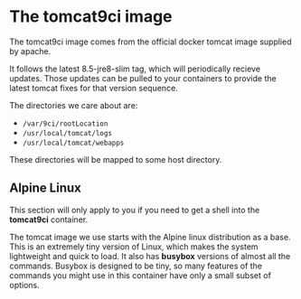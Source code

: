 # The tomcat9ci image

The tomcat9ci image comes from the official docker tomcat image supplied by apache.

It follows the latest 8.5-jre8-slim tag, which will periodically recieve updates. Those updates
can be pulled to your containers to provide the latest tomcat fixes for that version sequence.

The directories we care about are:

* `/var/9ci/rootLocation`
* `/usr/local/tomcat/logs`
* `/usr/local/tomcat/webapps`

These directories will be mapped to some host directory.

## Alpine Linux

This section will only apply to you if you need to get a shell into the __tomcat9ci__
container.

The tomcat image we use starts with the Alpine linux distribution as a base. This is an
extremely tiny version of Linux, which makes the system lightweight and quick to load. It also
has __busybox__ versions of almost all the commands. Busybox is designed to be tiny, so many
features of the commands you might use in this container have only a small subset of options.
